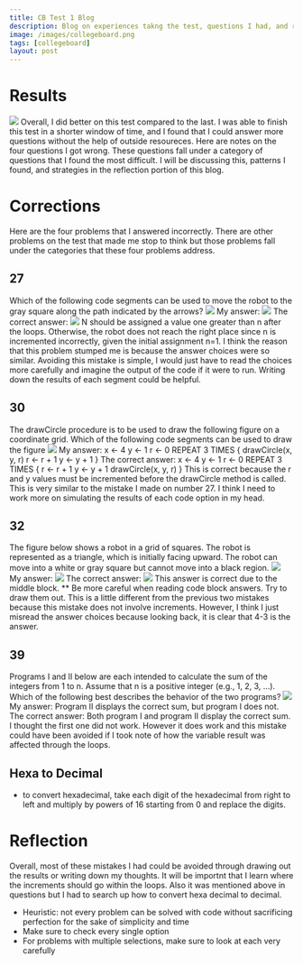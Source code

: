 ```yaml
---
title: CB Test 1 Blog
description: Blog on experiences takng the test, questions I had, and research I did
image: /images/collegeboard.png
tags: [collegeboard]
layout: post
---
```

# Results
![]({{site.baseurl}}/images/results1.png)
Overall, I did better on this test compared to the last. I was able to finish this test in a shorter window of time, and I found that I could answer more questions without the help of outside resoureces. Here are notes on the four questions I got wrong. These questions fall under a category of questions that I found the most difficult. I will be discussing this, patterns I found, and strategies in the reflection portion of this blog. 

# Corrections
Here are the four problems that I answered incorrectly. There are other problems on the test that made me stop to think but those problems fall under the categories that these four problems address. 

## 27
Which of the following code segments can be used to move the robot to the gray square along the path indicated by the arrows?
![]({{site.baseurl}}/images/cb/cb1.png)
My answer: 
![]({{site.baseurl}}/images/cb/cb2.png)
The correct answer: 
![]({{site.baseurl}}/images/cb/cb3.png)
N should be assigned a value one greater than n after the loops. Otherwise, the robot does not reach the right place since n is incremented incorrectly, given the initial assignment n=1. I think the reason that this problem stumped me is because the answer choices were so similar. Avoiding this mistake is simple, I would just have to read the choices more carefully and imagine the output of the code if it were to run. Writing down the results of each segment could be helpful. 

## 30
The drawCircle procedure is to be used to draw the following figure on a coordinate grid. Which of the following code segments can be used to draw the figure
![]({{site.baseurl}}/images/cb/cb4.png)
My answer: 
x ← 4
y ← 1
r ← 0
REPEAT 3 TIMES
{
drawCircle(x, y, r)
r ← r + 1
y ← y + 1
}
The correct answer: 
x ← 4
y ← 1
r ← 0
REPEAT 3 TIMES
{
r ← r + 1
y ← y + 1
drawCircle(x, y, r)
}
This is correct because the r and y values must be incremented before the drawCircle method is called. This is very similar to the mistake I made on number 27. I think I need to work more on simulating the results of each code option in my head. 


## 32
The figure below shows a robot in a grid of squares. The robot is represented as a triangle, which is initially facing upward. The robot can move into a white or gray square but cannot move into a black region.
![]({{site.baseurl}}/images/cb/cb5.png)
My answer: 
![]({{site.baseurl}}/images/cb/cb6.png)
The correct answer: 
![]({{site.baseurl}}/images/cb/cb7.png)
This answer is correct due to the middle block. ** Be more careful when reading code block answers. Try to draw them out. This is a little different from the previous two mistakes because this mistake does not involve increments. However, I think I just misread the answer choices because looking back, it is clear that 4-3 is the answer. 

## 39
Programs I and II below are each intended to calculate the sum of the integers from 1 to n. Assume that n is a positive integer (e.g., 1, 2, 3, …).
Which of the following best describes the behavior of the two programs?
![]({{site.baseurl}}/images/cb/cb8.png)
My answer: 
Program II displays the correct sum, but program I does not.
The correct answer: 
Both program I and program II display the correct sum.
I thought the first one did not work. However it does work and this mistake could have been avoided if I took note of how the variable result was affected through the loops. 

## Hexa to Decimal
- to convert hexadecimal, take each digit of the hexadecimal from right to left and multiply by powers of 16 starting from 0 and replace the digits. 

# Reflection
Overall, most of these mistakes I had could be avoided through drawing out the results or writing down my thoughts. It will be importnt that I learn where the increments should go within the loops. Also it was mentioned above in questions but I had to search up how to convert hexa decimal to decimal. 
- Heuristic: not every problem can be solved with code without sacrificing perfection for the sake of simplicity and time
- Make sure to check every single option
- For problems with multiple selections, make sure to look at each very carefully